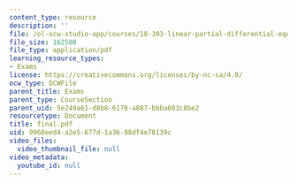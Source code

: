 ```yaml
---
content_type: resource
description: ''
file: /ol-ocw-studio-app/courses/18-303-linear-partial-differential-equations-fall-2006/9968eed4a2e5677d1a3698df4e78139c_final.pdf
file_size: 162508
file_type: application/pdf
learning_resource_types:
- Exams
license: https://creativecommons.org/licenses/by-nc-sa/4.0/
ocw_type: OCWFile
parent_title: Exams
parent_type: CourseSection
parent_uid: 5e249a61-d8b8-6170-a887-bbba603c8be2
resourcetype: Document
title: final.pdf
uid: 9968eed4-a2e5-677d-1a36-98df4e78139c
video_files:
  video_thumbnail_file: null
video_metadata:
  youtube_id: null
---
```

